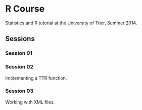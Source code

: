 R Course
=============
Statistics and R tutorial at the University of Trier, Summer 2014.

## Sessions

### Session 01
### Session 02
Implementing a TTR function.
### Session 03
Working with XML files.
